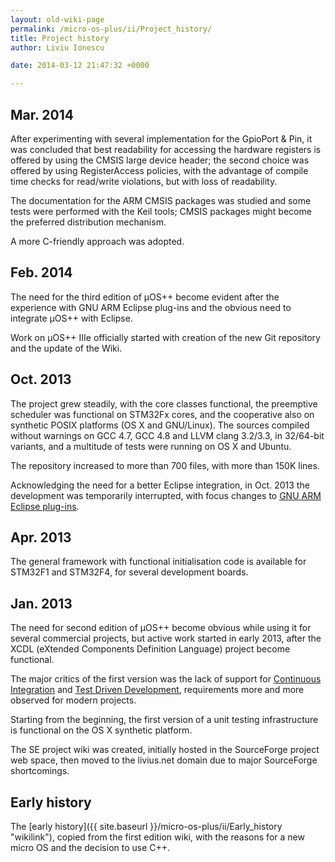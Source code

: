 ```yaml
---
layout: old-wiki-page
permalink: /micro-os-plus/ii/Project_history/
title: Project history
author: Liviu Ionescu

date: 2014-03-12 21:47:32 +0000

---
```


Mar. 2014
---------

After experimenting with several implementation for the GpioPort & Pin, it was concluded that best readability for accessing the hardware registers is offered by using the CMSIS large device header; the second choice was offered by using RegisterAccess policies, with the advantage of compile time checks for read/write violations, but with loss of readability.

The documentation for the ARM CMSIS packages was studied and some tests were performed with the Keil tools; CMSIS packages might become the preferred distribution mechanism.

A more C-friendly approach was adopted.

Feb. 2014
---------

The need for the third edition of µOS++ become evident after the experience with GNU ARM Eclipse plug-ins and the obvious need to integrate µOS++ with Eclipse.

Work on µOS++ IIIe officially started with creation of the new Git repository and the update of the Wiki.

Oct. 2013
---------

The project grew steadily, with the core classes functional, the preemptive scheduler was functional on STM32Fx cores, and the cooperative also on synthetic POSIX platforms (OS X and GNU/Linux). The sources compiled without warnings on GCC 4.7, GCC 4.8 and LLVM clang 3.2/3.3, in 32/64-bit variants, and a multitude of tests were running on OS X and Ubuntu.

The repository increased to more than 700 files, with more than 150K lines.

Acknowledging the need for a better Eclipse integration, in Oct. 2013 the development was temporarily interrupted, with focus changes to [GNU ARM Eclipse plug-ins](http://gnuarmeclipse.livius.net/blog/).

Apr. 2013
---------

The general framework with functional initialisation code is available for STM32F1 and STM32F4, for several development boards.

Jan. 2013
---------

The need for second edition of µOS++ become obvious while using it for several commercial projects, but active work started in early 2013, after the XCDL (eXtended Components Definition Language) project become functional.

The major critics of the first version was the lack of support for [Continuous Integration](http://en.wikipedia.org/wiki/Continuous_integration) and [Test Driven Development](http://en.wikipedia.org/wiki/Test-driven_development), requirements more and more observed for modern projects.

Starting from the beginning, the first version of a unit testing infrastructure is functional on the OS X synthetic platform.

The SE project wiki was created, initially hosted in the SourceForge project web space, then moved to the livius.net domain due to major SourceForge shortcomings.

Early history
-------------

The [early history]({{ site.baseurl }}/micro-os-plus/ii/Early_history "wikilink"), copied from the first edition wiki, with the reasons for a new micro OS and the decision to use C++.

